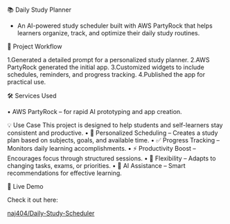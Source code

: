 📚 Daily Study Planner

  - An AI-powered study scheduler built with AWS PartyRock that helps learners              organize,    track, and optimize their daily study routines.


🚀 Project Workflow

  1.Generated a detailed prompt for a personalized study planner.
  2.AWS PartyRock generated the initial app.
  3.Customized widgets to include schedules, reminders, and progress tracking.
  4.Published the app for practical use.


🛠️ Services Used

  •	AWS PartyRock – for rapid AI prototyping and app creation.


💡 Use Case
  This project is designed to help students and self-learners stay consistent and       productive.
    •	📅 Personalized Scheduling – Creates a study plan based on subjects, goals,          and    available time.
    •	✅ Progress Tracking – Monitors daily learning accomplishments.
    •	⚡ Productivity Boost – Encourages focus through structured sessions.
    •	🔄 Flexibility – Adapts to changing tasks, exams, or priorities.
    •	🤖 AI Assistance – Smart recommendations for effective learning.


🔗 Live Demo

Check it out here: 

[naj404/Daily-Study-Scheduler](https://partyrock.aws/u/naj02/T0K53ZzYC/StudyPro%3A-Personal-Learning-Optimizer)
